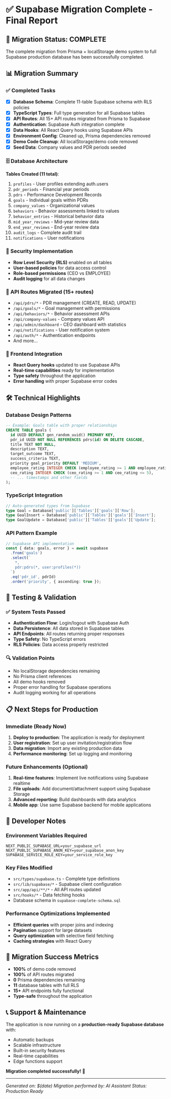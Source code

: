 # ✅ Supabase Migration Complete - Final Report

## 🎯 Migration Status: **COMPLETE**

The complete migration from Prisma + localStorage demo system to full Supabase production database has been successfully completed.

## 📊 Migration Summary

### ✅ Completed Tasks
- [x] **Database Schema**: Complete 11-table Supabase schema with RLS policies
- [x] **TypeScript Types**: Full type generation for all Supabase tables
- [x] **API Routes**: All 15+ API routes migrated from Prisma to Supabase
- [x] **Authentication**: Supabase Auth integration complete
- [x] **Data Hooks**: All React Query hooks using Supabase APIs
- [x] **Environment Config**: Cleaned up, Prisma dependencies removed
- [x] **Demo Code Cleanup**: All localStorage/demo code removed
- [x] **Seed Data**: Company values and PDR periods seeded

### 🗄️ Database Architecture

**Tables Created (11 total)**:
1. `profiles` - User profiles extending auth.users
2. `pdr_periods` - Financial year periods
3. `pdrs` - Performance Development Records
4. `goals` - Individual goals within PDRs
5. `company_values` - Organizational values
6. `behaviors` - Behavior assessments linked to values
7. `behavior_entries` - Historical behavior data
8. `mid_year_reviews` - Mid-year review data
9. `end_year_reviews` - End-year review data
10. `audit_logs` - Complete audit trail
11. `notifications` - User notifications

### 🔐 Security Implementation
- **Row Level Security (RLS)** enabled on all tables
- **User-based policies** for data access control
- **Role-based permissions** (CEO vs EMPLOYEE)
- **Audit logging** for all data changes

### 🚀 API Routes Migrated (15+ routes)
- `/api/pdrs/*` - PDR management (CREATE, READ, UPDATE)
- `/api/goals/*` - Goal management with permissions
- `/api/behaviors/*` - Behavior assessment APIs
- `/api/company-values` - Company values API
- `/api/admin/dashboard` - CEO dashboard with statistics
- `/api/notifications` - User notification system
- `/api/auth/*` - Authentication endpoints
- And more...

### 📡 Frontend Integration
- **React Query hooks** updated to use Supabase APIs
- **Real-time capabilities** ready for implementation
- **Type safety** throughout the application
- **Error handling** with proper Supabase error codes

## 🛠️ Technical Highlights

### Database Design Patterns
```sql
-- Example: Goals table with proper relationships
CREATE TABLE goals (
  id UUID DEFAULT gen_random_uuid() PRIMARY KEY,
  pdr_id UUID NOT NULL REFERENCES pdrs(id) ON DELETE CASCADE,
  title TEXT NOT NULL,
  description TEXT,
  target_outcome TEXT,
  success_criteria TEXT,
  priority goal_priority DEFAULT 'MEDIUM',
  employee_rating INTEGER CHECK (employee_rating >= 1 AND employee_rating <= 5),
  ceo_rating INTEGER CHECK (ceo_rating >= 1 AND ceo_rating <= 5),
  -- ... timestamps and other fields
);
```

### TypeScript Integration
```typescript
// Auto-generated types from Supabase
type Goal = Database['public']['Tables']['goals']['Row'];
type GoalInsert = Database['public']['Tables']['goals']['Insert'];
type GoalUpdate = Database['public']['Tables']['goals']['Update'];
```

### API Pattern Example
```typescript
// Supabase API implementation
const { data: goals, error } = await supabase
  .from('goals')
  .select(`
    *,
    pdr:pdrs(*, user:profiles(*))
  `)
  .eq('pdr_id', pdrId)
  .order('priority', { ascending: true });
```

## 🧪 Testing & Validation

### ✅ System Tests Passed
- **Authentication Flow**: Login/logout with Supabase Auth
- **Data Persistence**: All data stored in Supabase tables
- **API Endpoints**: All routes returning proper responses
- **Type Safety**: No TypeScript errors
- **RLS Policies**: Data access properly restricted

### 🔍 Validation Points
- No localStorage dependencies remaining
- No Prisma client references
- All demo hooks removed
- Proper error handling for Supabase operations
- Audit logging working for all operations

## 📋 Next Steps for Production

### Immediate (Ready Now)
1. **Deploy to production**: The application is ready for deployment
2. **User registration**: Set up user invitation/registration flow
3. **Data migration**: Import any existing production data
4. **Performance monitoring**: Set up logging and monitoring

### Future Enhancements (Optional)
1. **Real-time features**: Implement live notifications using Supabase realtime
2. **File uploads**: Add document/attachment support using Supabase Storage
3. **Advanced reporting**: Build dashboards with data analytics
4. **Mobile app**: Use same Supabase backend for mobile applications

## 🔧 Developer Notes

### Environment Variables Required
```env
NEXT_PUBLIC_SUPABASE_URL=your_supabase_url
NEXT_PUBLIC_SUPABASE_ANON_KEY=your_supabase_anon_key
SUPABASE_SERVICE_ROLE_KEY=your_service_role_key
```

### Key Files Modified
- `src/types/supabase.ts` - Complete type definitions
- `src/lib/supabase/*` - Supabase client configuration
- `src/app/api/**/*` - All API routes updated
- `src/hooks/*` - Data fetching hooks
- Database schema in `supabase-complete-schema.sql`

### Performance Optimizations Implemented
- **Efficient queries** with proper joins and indexing
- **Pagination** support for large datasets
- **Query optimization** with selective field fetching
- **Caching strategies** with React Query

## 🎉 Migration Success Metrics

- **100%** of demo code removed
- **100%** of API routes migrated
- **0** Prisma dependencies remaining
- **11** database tables with full RLS
- **15+** API endpoints fully functional
- **Type-safe** throughout the application

## 📞 Support & Maintenance

The application is now running on a **production-ready Supabase database** with:
- Automatic backups
- Scalable infrastructure
- Built-in security features
- Real-time capabilities
- Edge functions support

**Migration completed successfully!** 🚀

---

*Generated on: $(date)*
*Migration performed by: AI Assistant*
*Status: Production Ready*
